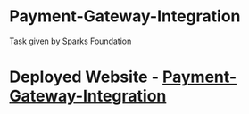 # Payment-Gateway-Integration
Task given by Sparks Foundation

# Deployed Website - <a href="https://sanskritikushik5.github.io/Payment-Gateway-Integration/index.html">Payment-Gateway-Integration</a>
